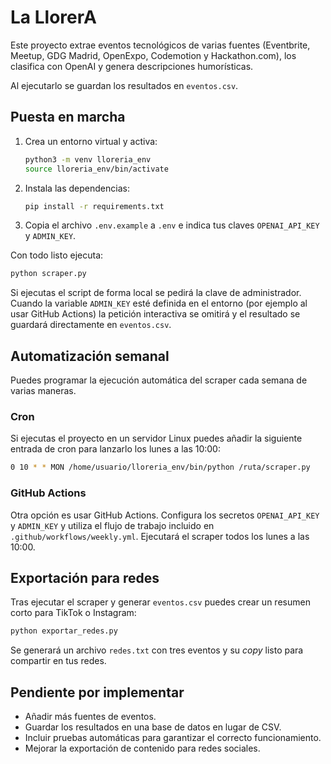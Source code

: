 # La LlorerA

Este proyecto extrae eventos tecnológicos de varias fuentes (Eventbrite, Meetup, GDG Madrid, OpenExpo, Codemotion y Hackathon.com), los clasifica con OpenAI y genera descripciones humorísticas.

Al ejecutarlo se guardan los resultados en `eventos.csv`.

## Puesta en marcha

1. Crea un entorno virtual y activa:
   ```bash
   python3 -m venv lloreria_env
   source lloreria_env/bin/activate
   ```
2. Instala las dependencias:
   ```bash
   pip install -r requirements.txt
   ```
3. Copia el archivo `.env.example` a `.env` e indica tus claves `OPENAI_API_KEY` y `ADMIN_KEY`.

Con todo listo ejecuta:
```bash
python scraper.py
```
Si ejecutas el script de forma local se pedirá la clave de administrador.
Cuando la variable `ADMIN_KEY` esté definida en el entorno (por ejemplo al
usar GitHub Actions) la petición interactiva se omitirá y el resultado se
guardará directamente en `eventos.csv`.

## Automatización semanal

Puedes programar la ejecución automática del scraper cada semana de varias maneras.

### Cron
Si ejecutas el proyecto en un servidor Linux puedes añadir la siguiente entrada de cron para lanzarlo los lunes a las 10:00:
```bash
0 10 * * MON /home/usuario/lloreria_env/bin/python /ruta/scraper.py
```

### GitHub Actions
Otra opción es usar GitHub Actions. Configura los secretos `OPENAI_API_KEY` y `ADMIN_KEY` y utiliza el flujo de trabajo incluido en `.github/workflows/weekly.yml`. Ejecutará el scraper todos los lunes a las 10:00.

## Exportación para redes

Tras ejecutar el scraper y generar `eventos.csv` puedes crear un resumen corto para TikTok o Instagram:
```bash
python exportar_redes.py
```
Se generará un archivo `redes.txt` con tres eventos y su *copy* listo para compartir en tus redes.

## Pendiente por implementar

- Añadir más fuentes de eventos.
- Guardar los resultados en una base de datos en lugar de CSV.
- Incluir pruebas automáticas para garantizar el correcto funcionamiento.
- Mejorar la exportación de contenido para redes sociales.
